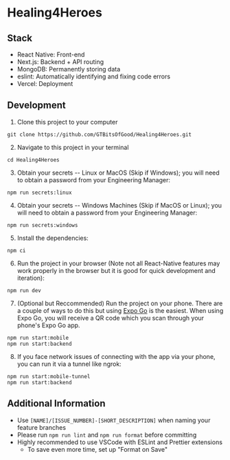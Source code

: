 # Healing4Heroes

## Stack

- React Native: Front-end
- Next.js: Backend + API routing
- MongoDB: Permanently storing data
- eslint: Automatically identifying and fixing code errors
- Vercel: Deployment

## Development

1. Clone this project to your computer
```
git clone https://github.com/GTBitsOfGood/Healing4Heroes.git
```
2. Navigate to this project in your terminal
```
cd Healing4Heroes
```
3. Obtain your secrets -- Linux or MacOS (Skip if Windows); you will need to obtain a password from your Engineering Manager:
```
npm run secrets:linux
```
4. Obtain your secrets -- Windows Machines (Skip if MacOS or Linux); you will need to obtain a password from your Engineering Manager:
```
npm run secrets:windows
```
5. Install the dependencies:
```
npm ci
```
6. Run the project in your browser (Note not all React-Native features may work properly in the browser but it is good for quick development and iteration):
```
npm run dev
```
7. (Optional but Reccommended) Run the project on your phone. There are a couple of ways to do this but using [Expo Go](https://expo.dev/client) is the easiest. When using Expo Go, you will receive a QR code which you scan through your phone's Expo Go app. 
```
npm run start:mobile
npm run start:backend
```
8. If you face network issues of connecting with the app via your phone, you can run it via a tunnel like ngrok:
```
npm run start:mobile-tunnel
npm run start:backend
```
## Additional Information

- Use `[NAME]/[ISSUE_NUMBER]-[SHORT_DESCRIPTION]` when naming your feature branches
- Please run `npm run lint` and `npm run format` before committing
- Highly recommended to use VSCode with ESLint and Prettier extensions
  - To save even more time, set up "Format on Save"
